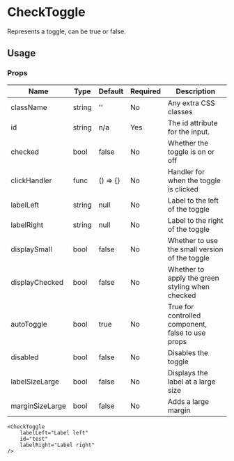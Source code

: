 # CheckToggle
Represents a toggle, can be true or false.

## Usage

### Props

| Name                  | Type          | Default       | Required | Description                                         |
| --------------------- |-------------- | ------------- | -------- |---------------------------------------------------- |
| className             | string        | ''            | No       | Any extra CSS classes                               |
| id                    | string        | n/a           | Yes      | The id attribute for the input.                     |
| checked               | bool          | false         | No       | Whether the toggle is on or off                     |
| clickHandler          | func          | () => {}      | No       | Handler for when the toggle is clicked              |
| labelLeft             | string        | null          | No       | Label to the left of the toggle                     |
| labelRight            | string        | null          | No       | Label to the right of the toggle                    |
| displaySmall          | bool          | false         | No       | Whether to use the small version of the toggle      |
| displayChecked        | bool          | false         | No       | Whether to apply the green styling when checked     |
| autoToggle            | bool          | true          | No       | True for controlled component, false to use props   |
| disabled              | bool          | false         | No       | Disables the toggle                                 |
| labelSizeLarge        | bool          | false         | No       | Displays the label at a large size                  |
| marginSizeLarge       | bool          | false         | No       | Adds a large margin                                 |

```
<CheckToggle 
    labelLeft="Label left" 
    id="test" 
    labelRight="Label right" 
/>
```
